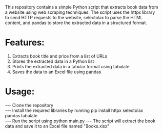 This repository contains a simple Python script that extracts book data from a website using web scraping techniques. The script uses the httpx library to send HTTP requests to the website, selectolax to parse the HTML content, and pandas to store the extracted data in a structured format.  

# Features:

1. Extracts book title and price from a list of URLs  
2. Stores the extracted data in a Python list    
3. Prints the extracted data in a tabular format using tabulate  
4. Saves the data to an Excel file using pandas
   
# Usage:

--- Clone the repository  
--- Install the required libraries by running pip install httpx selectolax pandas tabulate  
--- Run the script using python main.py 
--- The script will extract the book data and save it to an Excel file named "Books.xlsx"
